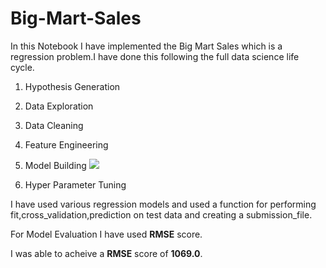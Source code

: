 # Big-Mart-Sales

In this Notebook I have implemented the Big Mart Sales which is a regression problem.I have done this following the full data science life cycle.


1. Hypothesis Generation

2. Data Exploration

3. Data Cleaning

4. Feature Engineering

5. Model Building 
 ![](/main/Items_combined.png.png)

6. Hyper Parameter Tuning


I have used various regression models and used a function for performing fit,cross_validation,prediction on test data and creating a submission_file.


For Model Evaluation I have used **RMSE** score. 

I was able to acheive a **RMSE** score of **1069.0**.
